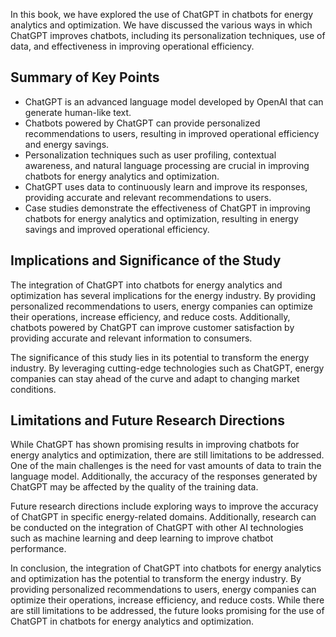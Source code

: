 

In this book, we have explored the use of ChatGPT in chatbots for energy analytics and optimization. We have discussed the various ways in which ChatGPT improves chatbots, including its personalization techniques, use of data, and effectiveness in improving operational efficiency.

Summary of Key Points
---------------------

* ChatGPT is an advanced language model developed by OpenAI that can generate human-like text.
* Chatbots powered by ChatGPT can provide personalized recommendations to users, resulting in improved operational efficiency and energy savings.
* Personalization techniques such as user profiling, contextual awareness, and natural language processing are crucial in improving chatbots for energy analytics and optimization.
* ChatGPT uses data to continuously learn and improve its responses, providing accurate and relevant recommendations to users.
* Case studies demonstrate the effectiveness of ChatGPT in improving chatbots for energy analytics and optimization, resulting in energy savings and improved operational efficiency.

Implications and Significance of the Study
------------------------------------------

The integration of ChatGPT into chatbots for energy analytics and optimization has several implications for the energy industry. By providing personalized recommendations to users, energy companies can optimize their operations, increase efficiency, and reduce costs. Additionally, chatbots powered by ChatGPT can improve customer satisfaction by providing accurate and relevant information to consumers.

The significance of this study lies in its potential to transform the energy industry. By leveraging cutting-edge technologies such as ChatGPT, energy companies can stay ahead of the curve and adapt to changing market conditions.

Limitations and Future Research Directions
------------------------------------------

While ChatGPT has shown promising results in improving chatbots for energy analytics and optimization, there are still limitations to be addressed. One of the main challenges is the need for vast amounts of data to train the language model. Additionally, the accuracy of the responses generated by ChatGPT may be affected by the quality of the training data.

Future research directions include exploring ways to improve the accuracy of ChatGPT in specific energy-related domains. Additionally, research can be conducted on the integration of ChatGPT with other AI technologies such as machine learning and deep learning to improve chatbot performance.

In conclusion, the integration of ChatGPT into chatbots for energy analytics and optimization has the potential to transform the energy industry. By providing personalized recommendations to users, energy companies can optimize their operations, increase efficiency, and reduce costs. While there are still limitations to be addressed, the future looks promising for the use of ChatGPT in chatbots for energy analytics and optimization.
